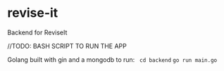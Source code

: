 # revise-it

Backend for ReviseIt

//TODO: BASH SCRIPT TO RUN THE APP

Golang built with gin and a mongodb to run:
``` cd backend```
```go run main.go```
